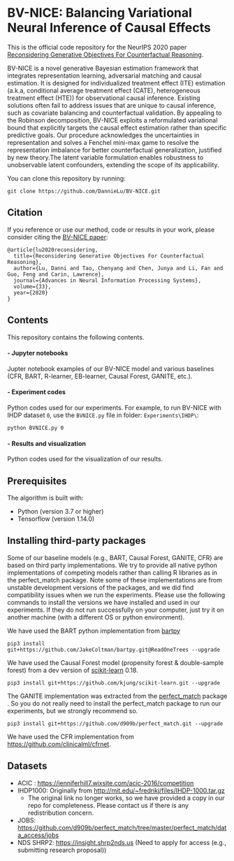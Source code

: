 # BV-NICE: Balancing Variational Neural Inference of Causal Effects

This is the official code repository for the NeurIPS 2020 paper [Reconsidering Generative Objectives For Counterfactual Reasoning](https://proceedings.neurips.cc/paper/2020/file/f5cfbc876972bd0d031c8abc37344c28-Paper.pdf).

BV-NICE is a novel generative Bayesian estimation framework that integrates representation learning, adversarial matching and causal estimation. It is designed for individualized treatment effect (ITE) estimation (a.k.a, conditional average treatment effect (CATE), heterogeneous treatment effect (HTE)) for observational causal inference. Existing solutions often fail to address issues that are unique to causal inference, such as covariate balancing and counterfactual validation. By appealing to the Robinson decomposition, BV-NICE exploits a reformulated variational bound that explicitly targets the causal effect estimation rather than specific predictive goals. Our procedure acknowledges the uncertainties in representation and solves a Fenchel mini-max game to resolve the representation imbalance for better counterfactual generalization, justified by new theory.The latent variable formulation enables robustness to unobservable latent confounders, extending the scope of its applicability.

You can clone this repository by running: 

```
git clone https://github.com/DannieLu/BV-NICE.git
```


## Citation

If you reference or use our method, code or results in your work, please consider citing the [BV-NICE paper](https://proceedings.neurips.cc/paper/2020/file/f5cfbc876972bd0d031c8abc37344c28-Paper.pdf):

```
@article{lu2020reconsidering,
  title={Reconsidering Generative Objectives For Counterfactual Reasoning},
  author={Lu, Danni and Tao, Chenyang and Chen, Junya and Li, Fan and Guo, Feng and Carin, Lawrence},
  journal={Advances in Neural Information Processing Systems},
  volume={33},
  year={2020}
}
```

## Contents

This repository contains the following contents. 

#### - Jupyter notebooks
Jupter notebook examples of our BV-NICE model and various baselines (CFR, BART, R-learner, EB-learner, Causal Forest, GANITE, etc.). 

#### - Experiment codes
Python codes used for our experiments. For example, to run BV-NICE with IHDP dataset ```0```, use the ```BVNICE.py``` file in folder: ```Experiments\IHDP\```:
```
python BVNICE.py 0
```


#### - Results and visualization
Python codes used for the visualization of our results. 

## Prerequisites

The algorithm is built with:

* Python (version 3.7 or higher)
* Tensorflow (version 1.14.0)


## Installing third-party packages
Some of our baseline models (e.g., BART, Causal Forest, GANITE, CFR) are based on third party implementations. We try to provide all native python implementations of competing models rather than calling R libraries as in the perfect_match package. Note some of these implementations are from unstable development versions of the packages, and we did find compatibility issues when we run the experiments. Please use the following commands to install the versions we have installed and used in our experiments. If they do not run successfully on your computer, just try it on another machine (with a different OS or python environment). 

We have used the BART python implementation from [bartpy](https://github.com/JakeColtman/bartpy)
```
pip3 install git+https://github.com/JakeColtman/bartpy.git@ReadOneTrees --upgrade
```

We have used the Causal Forest model (propensity forest & double-sample forest) from a dev version of [scikit-learn](https://github.com/kjung/scikit-learn) 0.18.
```
pip3 install git+https://github.com/kjung/scikit-learn.git --upgrade
```

The GANITE implementation was extracted from the [perfect_match](https://github.com/d909b/perfect_match) package . So you do not really need to install the perfect_match package to run our experiments, but we strongly recommend so. 
```
pip3 install git+https://github.com/d909b/perfect_match.git --upgrade
```

We have used the CFR implementation from https://github.com/clinicalml/cfrnet.

## Datasets
* ACIC : https://jenniferhill7.wixsite.com/acic-2016/competition 
* IHDP1000: Originally from http://mit.edu/~fredrikj/files/IHDP-1000.tar.gz 
  * The original link no longer works, so we have provided a copy in our repo for completeness. Please contact us if there is any redistribution concern. 
* JOBS: https://github.com/d909b/perfect_match/tree/master/perfect_match/data_access/jobs 
* NDS SHRP2: https://insight.shrp2nds.us (Need to apply for access (e.g., submitting research proposal))
